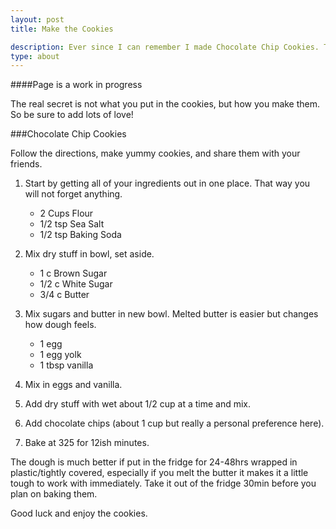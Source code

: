 ```yaml
---
layout: post
title: Make the Cookies

description: Ever since I can remember I made Chocolate Chip Cookies. Ten years ago I discovered a recipe I really liked, memorized it, and spent the next ten years experimenting on slight variations. I always get lots of people asking me for my recipe, so here it is.
type: about
---
```


####Page is a work in progress

The real secret is not what you put in the cookies, but how you make them. So be sure to add lots of love!

###Chocolate Chip Cookies

Follow the directions, make yummy cookies, and share them with your friends.

1.	Start by getting all of your ingredients out in one place. That way you will not forget anything.


	*	2 Cups Flour
	*	1/2 tsp Sea Salt
	*	1/2 tsp Baking Soda
 
2.	Mix dry stuff in bowl, set aside. 
	*	1 c Brown Sugar
	*	1/2 c White Sugar
	*	3/4 c Butter

3.	Mix sugars and butter in new bowl. Melted butter is easier but changes how dough feels.
	*	1 egg
	*	1 egg yolk 
	*	1 tbsp vanilla 

4.	Mix in eggs and vanilla.

5.	Add dry stuff with wet about 1/2 cup at a time and mix.
6.	Add chocolate chips (about 1 cup but really a personal preference here). 

7.	Bake at 325 for 12ish minutes.

The dough is much better if put in the fridge for 24-48hrs wrapped in plastic/tightly covered, especially if you melt the butter it makes it a little tough to work with immediately. Take it out of the fridge 30min before you plan on baking them. 


Good luck and enjoy the cookies.
